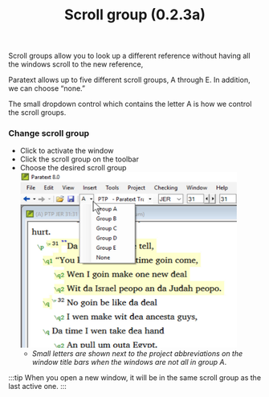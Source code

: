 ﻿---
title: Scroll group (0.2.3a)
---
Scroll groups allow you to look up a different reference without having all the windows scroll to the new reference,

Paratext allows up to five different scroll groups, A through E. In addition, we can choose “none.”

The small dropdown control which contains the letter A is how we control the scroll groups.

### Change scroll group

-  Click to activate the window
-  Click the scroll group on the toolbar
-  Choose the desired scroll group  
    ![](../media/5ece9aaab0e2f0af575639dddc891288.png)
    -  *Small letters are shown next to the project abbreviations on the window title bars when the windows are not all in group A*.

:::tip
When you open a new window, it will be in the same scroll group as the last active one.
:::

